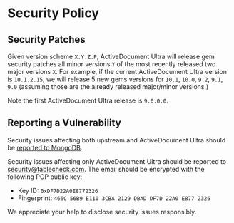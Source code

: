 # Security Policy

## Security Patches

Given version scheme `X.Y.Z.P`, ActiveDocument Ultra will release gem security patches all minor versions `Y` of the most recently released two major versions `X`. For example, if the current ActiveDocument Ultra version is `10.1.2.15`, we will release 5 new gems versions for `10.1`, `10.0`, `9.2`, `9.1`, `9.0` (assuming those are the already released major/minor versions.)

Note the first ActiveDocument Ultra release is `9.0.0.0`.

## Reporting a Vulnerability

Security issues affecting both upstream and ActiveDocument Ultra should be [reported to MongoDB](https://www.mongodb.com/docs/manual/tutorial/create-a-vulnerability-report/).

Security issues affecting only ActiveDocument Ultra should be reported to [security@tablecheck.com](mailto:security@tablecheck.com).
The email should be encrypted with the following PGP public key:

* Key ID: `0xDF7D22A0E8772326`
* Fingerprint: `466C 56B9 E110 3CBA 2129 DBAD DF7D 22A0 E877 2326`

We appreciate your help to disclose security issues responsibly.
